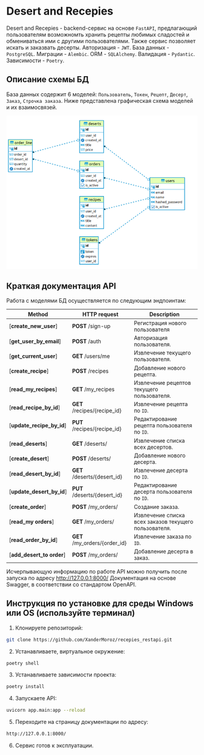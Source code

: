 # Desert and Recepies

Desert and Recepies - backend-сервис на основе `FastAPI`, предлагающий пользователям возможномть хранить рецепты любимых сладостей и обмениваться ими с другими пользователями. Также сервис позволяет искать и заказвать десерты. Авторизация - `JWT`. База данных - `PostgreSQL`. Миграции - `Alembic`. ORM - `SQLAlchemy`. Валидация - `Pydantic`. Зависимости - `Poetry`.   

## Описание схемы БД

База данных содержит 6 моделей: `Пользователь`, `Токен`, `Рецепт`, `Десерт`, `Заказ`, `Строчка заказа`. Ниже представлена графическая схема моделей и их взаимосвязей.

![Screen Shot](extras/erd.png)

## Краткая документация API

Работа с моделями БД осуществляется по следующим эндпоинтам: 

Method | HTTP request | Description
------------- | ------------- | -------------
[**create_new_user**] | **POST** /sign-up | Регистрация нового пользователя
[**get_user_by_email**] | **POST** /auth |  Авторизация пользователя.
[**get_current_user**] | **GET** /users/me | Извлечение текущего пользователя.
[**create_recipe**] | **POST** /recipes | Добавление нового рецепта.
[**read_my_recipes**] | **GET** /my_recipes | Извлечение рецептов текущего пользователя.
[**read_recipe_by_id**] | **GET** /recipes/{recipe_id} | Извлечение рецепта по `ID`.
[**update_recipe_by_id**] | **PUT** /recipes/{recipe_id} | Редактирование рецепта пользователя по `ID`.
[**read_deserts**] | **GET** /deserts/ | Извлечение списка всех десертов.
[**create_desert**] | **POST** /deserts/ | Добавление нового десерта.
[**read_desert_by_id**] | **GET** /deserts/{desert_id} |  Извлечение десерта по `ID`.
[**update_desert_by_id**] | **PUT** /deserts/{desert_id} | Редактирование десерта пользователя по `ID`.
[**create_order**] | **POST** /my_orders/ | Создание заказа.
[**read_my orders**] | **GET** /my_orders/ | Извлечение списка всех заказов текущего пользователя.
[**read_order_by_id**] | **GET** /my_orders/{order_id} |  Извлечение заказа по `ID`.
[**add_desert_to order**] | **POST** /my_orders/ | Добавление десерта в заказ.


Исчерпывающую информацию по работе API можно получить после запуска по адресу http://127.0.0.1:8000/
Документация на основе Swagger, в соответствии со стандартом OpenAPI.

## Инструкция по установке для среды Windows или OS (используйте терминал)

1. Клонируете репозиторий:
```sh
git clone https://github.com/XanderMoroz/recepies_restapi.git
```
2. Устанавливаете, виртуальное окружение:
```sh
poetry shell
```
3. Устанавливаете зависимости проекта:
```sh
poetry install
```
4. Запускаете API:
```sh
uvicorn app.main:app --reload
```
5. Переходите на страницу документации по адресу: 
```sh
http://127.0.0.1:8000/
```
6. Сервис готов к эксплуатации.
